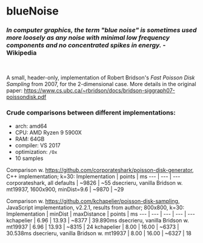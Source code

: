 # blueNoise

### *In computer graphics, the term "blue noise" is sometimes used more loosely as any noise with minimal low frequency components and no concentrated spikes in energy.* - Wikipedia
</br>

A small, header-only, implementation of Robert Bridson's *Fast Poisson Disk Sampling* from 2007, for the 2-dimensional case.
More details in the original paper: https://www.cs.ubc.ca/~rbridson/docs/bridson-siggraph07-poissondisk.pdf

### Crude comparisons between different implementations:
- arch: amd64
- CPU: AMD Ryzen 9 5900X
- RAM: 64GB
- compiler: VS 2017
- optimization: `/Ox`
- 10 samples

Comparison w. https://github.com/corporateshark/poisson-disk-generator, C++ implementation; k=30:
Implementation | points | ms
--- | --- | ---
corporateshark, all defaults | ~9826 | ~55
dsecrieru, vanilla Bridson w. mt19937, 1600x900, minDist=9.6 | ~9870 | ~29

Comparison w. https://github.com/kchapelier/poisson-disk-sampling, JavaScript implementation, v2.2.1, results from author; 800x800, k=30:
Implementation | minDist | maxDistance | points | ms
--- | --- | --- | --- | ---
kchapelier | 6.96 | 13.93 | ~8377 | 39.890ms
dsecrieru, vanilla Bridson w. mt19937 | 6.96 | 13.93 | ~8315 | 24
kchapelier | 8.00 | 16.00 | ~6373 | 30.538ms
dsecrieru, vanilla Bridson w. mt19937 | 8.00 | 16.00 | ~6327 | 18
